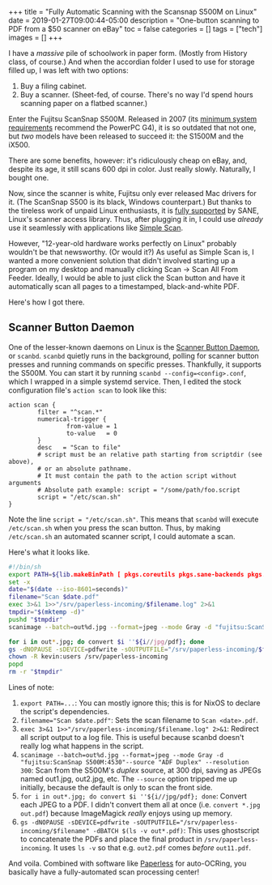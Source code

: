 +++
title = "Fully Automatic Scanning with the Scansnap S500M on Linux"
date = 2019-01-27T09:00:44-05:00
description = "One-button scanning to PDF from a $50 scanner on eBay"
toc = false
categories = []
tags = ["tech"]
images = []
+++

I have a *massive* pile of schoolwork in paper form. (Mostly from History class, of course.) And when the accordian folder I used to use for storage filled up, I was left with two options:

1. Buy a filing cabinet.
2. Buy a scanner. (Sheet-fed, of course. There's no way I'd spend hours scanning paper on a flatbed scanner.)

Enter the Fujitsu ScanSnap S500M. Released in 2007 (its [minimum system requirements](http://www.fujitsu.com/us/products/computing/peripheral/scanners/product/eol/s500m/) recommend the PowerPC G4), it is so outdated that not one, but *two* models have been released to succeed it: the S1500M and the iX500.

There are some benefits, however: it's ridiculously cheap on eBay, and, despite its age, it still scans 600 dpi in color. Just really slowly. Naturally, I bought one.

Now, since the scanner is white, Fujitsu only ever released Mac drivers for it. (The ScanSnap S500 is its black, Windows counterpart.) But thanks to the tireless work of unpaid Linux enthusiasts, it is [fully supported](http://www.sane-project.org/sane-mfgs.html#Z-FUJITSU) by SANE, Linux's scanner access library. Thus, after plugging it in, I could use *already* use it seamlessly with applications like [Simple Scan](https://gitlab.gnome.org/GNOME/simple-scan).

However, "12-year-old hardware works perfectly on Linux" probably wouldn't be that newsworthy. (Or would it?) As useful as Simple Scan is, I wanted a more convenient solution that didn't involved starting up a program on my desktop and manually clicking Scan -> Scan All From Feeder. Ideally, I would be able to just click the Scan button and have it automatically scan all pages to a timestamped, black-and-white PDF.

Here's how I got there.

## Scanner Button Daemon

One of the lesser-known daemons on Linux is the [Scanner Button Daemon](https://wiki.archlinux.org/index.php/Scanner_Button_Daemon), or `scanbd`. `scanbd` quietly runs in the background, polling for scanner button presses and running commands on specific presses. Thankfully, it supports the S500M. You can start it by running `scanbd --config=<config>.conf`, which I wrapped in a simple systemd service. Then, I edited the stock configuration file's `action scan` to look like this:

```
action scan {
        filter = "^scan.*"
        numerical-trigger {
                from-value = 1
                to-value   = 0
        }
        desc   = "Scan to file"
        # script must be an relative path starting from scriptdir (see above), 
        # or an absolute pathname. 
        # It must contain the path to the action script without arguments
        # Absolute path example: script = "/some/path/foo.script 
        script = "/etc/scan.sh"
}
```

Note the line `script = "/etc/scan.sh"`. This means that `scanbd` will execute `/etc/scan.sh` when you press the scan button. Thus, by making `/etc/scan.sh` an automated scanner script, I could automate a scan.

Here's what it looks like.

```bash
#!/bin/sh
export PATH=${lib.makeBinPath [ pkgs.coreutils pkgs.sane-backends pkgs.imagemagickpkgs.ghostscript ]}
set -x
date="$(date --iso-8601=seconds)"
filename="Scan $date.pdf"
exec 3>&1 1>>"/srv/paperless-incoming/$filename.log" 2>&1
tmpdir="$(mktemp -d)"
pushd "$tmpdir"
scanimage --batch=out%d.jpg --format=jpeg --mode Gray -d "fujitsu:ScanSnap S500M:4530"--source "ADF Duplex" --resolution 300

for i in out*.jpg; do convert $i ''${i//jpg/pdf}; done
gs -dNOPAUSE -sDEVICE=pdfwrite -sOUTPUTFILE="/srv/paperless-incoming/$filename" -dBATCH`ls -v out*.pdf`
chown -R kevin:users /srv/paperless-incoming
popd
rm -r "$tmpdir"
```

Lines of note:

1. `export PATH=...`: You can mostly ignore this; this is for NixOS to declare the script's dependencies.
2. `filename="Scan $date.pdf"`: Sets the scan filename to `Scan <date>.pdf`.
3. `exec 3>&1 1>>"/srv/paperless-incoming/$filename.log" 2>&1`: Redirect all script output to a log file. This is useful because scanbd doesn't really log what happens in the script.
4. `scanimage --batch=out%d.jpg --format=jpeg --mode Gray -d "fujitsu:ScanSnap S500M:4530"--source "ADF Duplex" --resolution 300`: Scan from the S500M's *duplex* source, at 300 dpi, saving as JPEGs named out1.jpg, out2.jpg, etc. The `--source` option tripped me up initially, because the default is only to scan the front side.
5. `for i in out*.jpg; do convert $i ''${i//jpg/pdf}; done`: Convert each JPEG to a PDF. I didn't convert them all at once (i.e. `convert *.jpg out.pdf`) because ImageMagick *really* enjoys using up memory.
6. `gs -dNOPAUSE -sDEVICE=pdfwrite -sOUTPUTFILE="/srv/paperless-incoming/$filename" -dBATCH $(ls -v out*.pdf)`: This uses ghostscript to concatenate the PDFs and place the final product in `/srv/paperless-incoming`. It uses `ls -v` so that e.g. `out2.pdf` comes *before* `out11.pdf`.

And voila. Combined with software like [Paperless](https://github.com/danielquinn/paperless) for auto-OCRing, you basically have a fully-automated scan processing center!